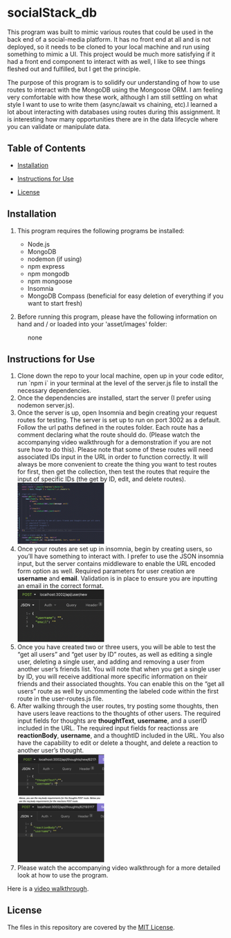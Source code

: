 # socialStack_db

This program was built to mimic various routes that could be used in the back end of a social-media platform. It has no front end at all and is not deployed, so it needs to be cloned to your local machine and run using something to mimic a UI. This project would be much more satisfying if it had a front end component to interact with as well, I like to see things fleshed out and fulfilled, but I get the principle.
    
The purpose of this program is to solidify our understanding of how to use routes to interact with the MongoDB using the Mongoose ORM. I am feeling very comfortable with how these work, although I am still settling on what style I want to use to write them (async/await vs chaining, etc).I learned a lot about interacting with databases using routes during this assignment. It is interesting how many opportunities there are in the data lifecycle where you can validate or manipulate data.

## Table of Contents
* [Installation](#installation)
* [Instructions for Use](#instructions-for-use)

* [License](#license)
    
## Installation
1. This program requires the following programs be installed:<ul><li>Node.js</li><li>MongoDB</li><li>nodemon (if using)</li><li>npm express</li><li>npm mongodb</li><li>npm mongoose</li><li>Insomnia</li><li>MongoDB Compass (beneficial for easy deletion of everything if you want to start fresh)</li></ul>

2. Before running this program, please have the following information on hand and / or loaded into your 'asset/images' folder:<ul>none</ul>


## Instructions for Use
<ol><li>Clone down the repo to your local machine, open up in your code editor, run `npm i` in your terminal at the level of the server.js file to install the necessary dependencies.</li><li>Once the dependencies are installed, start the server (I prefer using nodemon server.js).</li><li>Once the server is up, open Insomnia and begin creating your request routes for testing. The server is set up to run on port 3002 as a default. Follow the url paths defined in the routes folder. Each route has a comment declaring what the route should do. (Please watch the accompanying video walkthrough for a demonstration if you are not sure how to do this). Please note that some of these routes will need associated IDs input in the URL in order to function correctly. It will always be more convenient to create the thing you want to test routes for first, then get the collection, then test the routes that require the input of specific IDs (the get by ID, edit, and delete routes).</li><img src="./images/step_3.png" alt="shows comments in routes files" title="These are the route file comments" width="200px"><li>Once your routes are set up in insomnia, begin by creating users, so you’ll have something to interact with. I prefer to use the JSON insomnia input, but the server contains middleware to enable the URL encoded form option as well. Required parameters for user creation are <strong>username</strong> and <strong>email</strong>. Validation is in place to ensure you are inputting an email in the correct format.</li><img src="./images/step_4.png" alt="body requirements for user post" title="body requirements for user post" width="200px"><li>Once you have created two or three users, you will be able to test the “get all users” and “get user by ID” routes, as well as editing a single user, deleting a single user, and adding and removing a user from another user’s friends list. You will note that when you get a single user by ID, you will receive additional more specific information on their friends and their associated thoughts. You can enable this on the “get all users” route as well by uncommenting the labeled code within the first route in the user-routes.js file.</li><li>After walking through the user routes, try posting some thoughts, then have users leave reactions to the thoughts of other users. The required input fields for thoughts are <strong>thoughtText</strong>, <strong>username</strong>, and a userID included in the URL. The required input fields for reactionss are <strong>reactionBody</strong>, <strong>username</strong>, and a thoughtID included in the URL. You also have the capability to edit or delete a thought, and delete a reaction to another user’s thought.</li><img src="./images/step_6a.png" alt="req body requirements for thoughts and reactions" title="req body requirements for thoughts and reactions" width="200px"><li>Please watch the accompanying video walkthrough for a more detailed look at how to use the program.</li></ol>

Here is a [video walkthrough]().




## License
The files in this repository are covered by the [MIT License](https://choosealicense.com/licenses/mit/).
